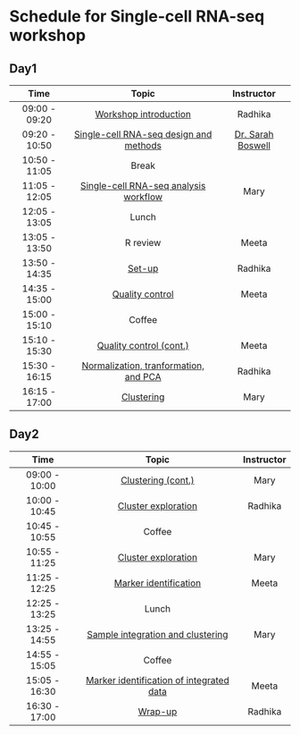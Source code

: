 # Schedule for Single-cell RNA-seq workshop

## Day1

| Time |  Topic  | Instructor |
|:-----------:|:----------:|:--------:|
| 09:00 - 09:20 | [Workshop introduction]() | Radhika
| 09:20 - 10:50 | [Single-cell RNA-seq design and methods](slides/Single_Cell_Sept_2018_final.pdf) | [Dr. Sarah Boswell](https://scholar.harvard.edu/saboswell) |
| 10:50 - 11:05 | Break | |
| 11:05 - 12:05 | [Single-cell RNA-seq analysis workflow](https://hbctraining.github.io/scRNA-seq/lessons/01_SC_pre-QC.html) | Mary |
| 12:05 - 13:05 | Lunch | |
| 13:05 - 13:50 | R review | Meeta |
| 13:50 - 14:35 | [Set-up](https://hbctraining.github.io/scRNA-seq/lessons/02_SC_quality_control-setup.html)  | Radhika |
| 14:35 - 15:00 | [Quality control](https://hbctraining.github.io/scRNA-seq/lessons/03_SC_quality_control.html)  | Meeta |
| 15:00 - 15:10 | Coffee | |
| 15:10 - 15:30 | [Quality control (cont.)](https://hbctraining.github.io/scRNA-seq/lessons/03_SC_quality_control.html)  | Meeta |
| 15:30 - 16:15 | [Normalization, tranformation, and PCA]() | Radhika |
| 16:15 - 17:00 | [Clustering]()  | Mary |


## Day2

| Time |  Topic  | Instructor |
|:-----------:|:----------:|:--------:|
| 09:00 - 10:00 | [Clustering (cont.)]()  | Mary |
| 10:00 - 10:45 | [Cluster exploration]()  | Radhika |
| 10:45 - 10:55 | Coffee | |
| 10:55 - 11:25 | [Cluster exploration]()  | Mary |
| 11:25 - 12:25 | [Marker identification]() | Meeta |
| 12:25 - 13:25 | Lunch | |
| 13:25 - 14:55 | [Sample integration and clustering]() | Mary |
| 14:55 - 15:05 | Coffee | |
| 15:05 - 16:30 | [Marker identification of integrated data]() | Meeta |
| 16:30 - 17:00 | [Wrap-up]() | Radhika |
